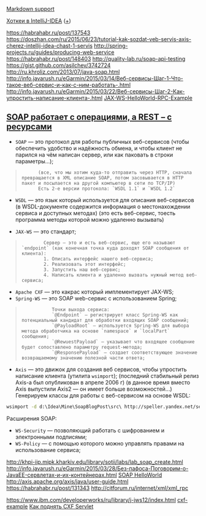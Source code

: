 [Markdown support](https://daringfireball.net/projects/markdown/syntax)

[Хоткеи в IntelliJ-IDEA](https://juja.com.ua/java/ide/intellij-idea-hotkeys) ([+](http://eax.me/intellij-idea-hotkeys))



https://habrahabr.ru/post/137543
https://doszhan.com/ru/2015/06/23/tutorial-kak-sozdat-veb-servis-axis-cherez-intellij-idea-chast-1-servis
http://spring-projects.ru/guides/producing-web-service
https://habrahabr.ru/post/148403
http://quality-lab.ru/soap-api-testing
https://gist.github.com/asilchev/3742724
http://ru.khroliz.com/2013/07/java-soap.html
http://info.javarush.ru/eGarmin/2015/03/14/Веб-сервисы-Шаг-1-Что-такое-веб-сервис-и-как-с-ним-работать-.html
http://info.javarush.ru/eGarmin/2015/03/22/Веб-сервисы-Шаг-2-Как-упростить-написание-клиента-.html
[JAX-WS-HelloWorld-RPC-Example](https://www.mkyong.com/webservices/jax-ws/jax-ws-hello-world-example)

[SOAP работает с операциями, а REST – с ресурсами](https://habrahabr.ru/post/131343)
---
* `SOAP` — это протокол для работы публичных веб-сервисов (чтобы обеспечить удобство и надёжность обмена, и чтобы клиент не парился на чём написан сервер, или как паковать в строки параметры...);
>           (все, что мы хотим куда-то отправить через HTTP, сначала превращается в XML описание SOAP, потом засовывается в HTTP пакет и посылается на другой компьютер в сети по TCP/IP)
>           Есть 2-е версии протокола: `WSDL 1.1` и `WSDL 1.2`
* `WSDL` — это язык который используется для описания веб-сервисов (в WSDL-документе содержится информация о местонахождении сервиса и доступных методах)
            (это есть веб-сервис, тоесть программа методы которой можно удаленно вызывать)

* `JAX-WS` — это стандарт;
>             Сервер – это и есть веб-сервис, еще его называют `endpoint` (как конечная точка куда доходят SOAP сообщения от клиента):
>             1. Описать интерфейс нашего веб-сервиса;
>             2. Реализовать этот интерфейс;
>             3. Запустить наш веб-сервис;
>             4. Написать клиента и удаленно вызвать нужный метод веб-сервиса;
* `Apache CXF` — это какрас который имплементирует JAX-WS;
* `Spring-WS` — это SOAP web-сервис с использованием Spring;
>                Точки выхода сервиса:
>                `@Endpoint` — регистрирует класс Spring-WS как потенциальный кандидат для обработки входящих SOAP сообщений;
>                `@PayloadRoot` — используется Spring-WS для выбора метода обработчика на основе `namespace` и `localPart` сообщения;
>                `@RewuestPayload` — указывает что входящее сообщение будет сопоставлено параметру request-метода;
>                `@ResponsePayload` — создает соответствующее значение возвращаемому значению полезной части ответа; 
* `Axis` — это движок для создания веб сервисов, чтобы упростить написание клиента (утилита `wsimport`);
            (последний стабильный релиз Axis-а был опубликован в апреле 2006 г)
            (в данное время вместо Axis выпустили Axis2 — он имеет больше возможностей...)
            Генерируем классы для работы с веб-сервисом на основе WSDL:
```bash
wsimport -d d:\Idea\Mine\SoapBlogPost\src\ http://speller.yandex.net/services/spellservice?WSDL -Xnocompile
```

Расширения SOAP:
* `WS-Security` — позволяющий работать с шифрованием и электронными подписями;
* `WS-Policy` — с помощью которого можно управлять правами на использование сервиса;




http://khpi-iip.mipk.kharkiv.edu/library/sotii/labs/lab_soap_create.html
http://info.javarush.ru/eGarmin/2015/03/28/Без-пафоса-Поговорим-о-JavaEE-сервлетах-и-их-контейнерах.html
[SOAP HelloWorld](http://javastudy.ru/web-services/soap-java-hello-world-example)
http://axis.apache.org/axis/java/user-guide.html
https://habrahabr.ru/post/131343
http://citforum.ru/internet/xml/xml_rpc

https://www.ibm.com/developerworks/ru/library/j-jws12/index.html
[cxf-example](https://github.com/ExampleDriven/cxf-example/blob/master/src/main/webapp/WEB-INF/web.xml)
[Как поднять CXF Servlet](http://dev-blogs.com/cxfservlet)


